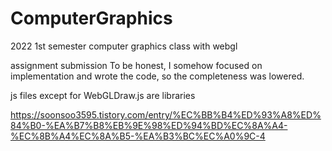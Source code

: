 # ComputerGraphics
2022 1st semester computer graphics class with webgl

assignment submission
To be honest, I somehow focused on implementation and wrote the code, so the completeness was lowered.

js files except for WebGLDraw.js are libraries


https://soonsoo3595.tistory.com/entry/%EC%BB%B4%ED%93%A8%ED%84%B0-%EA%B7%B8%EB%9E%98%ED%94%BD%EC%8A%A4-%EC%8B%A4%EC%8A%B5-%EA%B3%BC%EC%A0%9C-4
